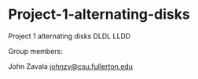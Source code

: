 # Project-1-alternating-disks
Project 1 alternating disks DLDL LLDD

Group members:

John Zavala johnzy@csu.fullerton.edu
